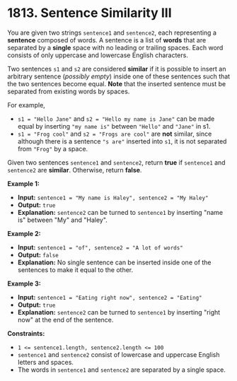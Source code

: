 # 1813. Sentence Similarity III

You are given two strings `sentence1` and `sentence2`, each representing a **sentence** composed of words. A sentence is a list of **words** that are separated by a **single** space with no leading or trailing spaces. Each word consists of only uppercase and lowercase English characters.

Two sentences `s1` and `s2` are considered **similar** if it is possible to insert an arbitrary sentence (_possibly empty_) inside one of these sentences such that the two sentences become equal. **Note** that the inserted sentence must be separated from existing words by spaces.

For example,

*   `s1 = "Hello Jane"` and `s2 = "Hello my name is Jane"` can be made equal by inserting `"my name is"` between `"Hello"` and `"Jane"` in s1.
*   `s1 = "Frog cool"` and `s2 = "Frogs are cool"` are **not** similar, since although there is a sentence `"s are"` inserted into `s1`, it is not separated from `"Frog"` by a space.

Given two sentences `sentence1` and `sentence2`, return **true** if `sentence1` and `sentence2` are **similar**. Otherwise, return **false**.

**Example 1:**

* **Input:** `sentence1 = "My name is Haley", sentence2 = "My Haley"`
* **Output:** `true`
* **Explanation:** `sentence2` can be turned to `sentence1` by inserting "name is" between "My" and "Haley".

**Example 2:**

* **Input:** `sentence1 = "of", sentence2 = "A lot of words"`
* **Output:** `false`
* **Explanation:** No single sentence can be inserted inside one of the sentences to make it equal to the other.

**Example 3:**

* **Input:** `sentence1 = "Eating right now", sentence2 = "Eating"`
* **Output:** `true`
* **Explanation:** `sentence2` can be turned to `sentence1` by inserting "right now" at the end of the sentence.

**Constraints:**

*   `1 <= sentence1.length, sentence2.length <= 100`
*   `sentence1` and `sentence2` consist of lowercase and uppercase English letters and spaces.
*   The words in `sentence1` and `sentence2` are separated by a single space.
